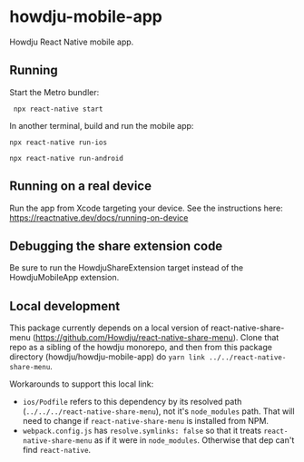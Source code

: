 # howdju-mobile-app

Howdju React Native mobile app.

## Running

Start the Metro bundler:

```shell
 npx react-native start
 ```

In another terminal, build and run the mobile app:

```shell
npx react-native run-ios
```

```shell
npx react-native run-android
```

## Running on a real device

Run the app from Xcode targeting your device. See the instructions here:
<https://reactnative.dev/docs/running-on-device>

## Debugging the share extension code

Be sure to run the HowdjuShareExtension target instead of the HowdjuMobileApp
extension.

## Local development

This package currently depends on a local version of react-native-share-menu
(<https://github.com/Howdju/react-native-share-menu>). Clone that repo as a
sibling of the howdju monorepo, and then from this package directory
(howdju/howdju-mobile-app) do `yarn link ../../react-native-share-menu`.

Workarounds to support this local link:

* `ios/Podfile` refers to this dependency by its resolved path
(`../../../react-native-share-menu`), not it's `node_modules` path. That will
need to change if `react-native-share-menu` is installed from NPM.
* `webpack.config.js` has `resolve.symlinks: false` so that
it treats `react-native-share-menu` as if it were in `node_modules`. Otherwise
that dep can't find `react-native`.
